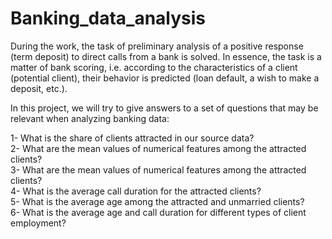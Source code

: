 # Banking_data_analysis
During the work, the task of preliminary analysis of a positive response (term deposit) to direct calls from a bank is solved. In essence, the task is a matter of bank scoring, i.e. according to the characteristics of a client (potential client), their behavior is predicted (loan default, a wish to make a deposit, etc.).

In this project, we will try to give answers to a set of questions that may be relevant when analyzing banking data:

1- What is the share of clients attracted in our source data? <br>
2- What are the mean values​ of numerical features among the attracted clients? <br>
3- What are the mean values ​​of numerical features among the attracted clients? <br>
4- What is the average call duration for the attracted clients? <br>
5- What is the average age among the attracted and unmarried clients? <br>
6- What is the average age and call duration for different types of client employment?
